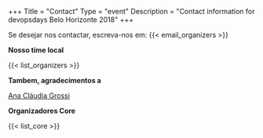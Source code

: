 +++
Title = "Contact"
Type = "event"
Description = "Contact information for devopsdays Belo Horizonte 2018"
+++

Se desejar nos contactar, escreva-nos em: {{< email_organizers >}}

**Nosso time local**

{{< list_organizers >}}

**Tambem, agradecimentos a**

[Ana Cláudia Grossi](https://www.linkedin.com/in/ana-grossi-b8092019/)


**Organizadores Core**

{{< list_core >}}
